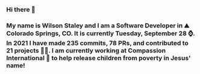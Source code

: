 ### Hi there 👋

### My name is Wilson Staley and I am a Software Developer in ⛰ Colorado Springs, CO.  It is currently Tuesday, September 28 ⌚. In 2021 I have made 235 commits, 78 PRs, and contributed to 21 projects 👨‍💻. I am currently working at Compassion International 🏢 to help release children from poverty in Jesus' name!
